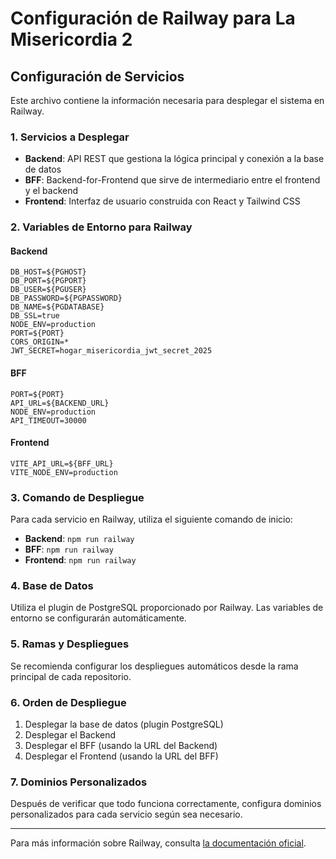 # Configuración de Railway para La Misericordia 2

## Configuración de Servicios

Este archivo contiene la información necesaria para desplegar el sistema en Railway.

### 1. Servicios a Desplegar

- **Backend**: API REST que gestiona la lógica principal y conexión a la base de datos
- **BFF**: Backend-for-Frontend que sirve de intermediario entre el frontend y el backend
- **Frontend**: Interfaz de usuario construida con React y Tailwind CSS

### 2. Variables de Entorno para Railway

#### Backend
```
DB_HOST=${PGHOST}
DB_PORT=${PGPORT}
DB_USER=${PGUSER}
DB_PASSWORD=${PGPASSWORD}
DB_NAME=${PGDATABASE}
DB_SSL=true
NODE_ENV=production
PORT=${PORT}
CORS_ORIGIN=*
JWT_SECRET=hogar_misericordia_jwt_secret_2025
```

#### BFF
```
PORT=${PORT}
API_URL=${BACKEND_URL}
NODE_ENV=production
API_TIMEOUT=30000
```

#### Frontend
```
VITE_API_URL=${BFF_URL}
VITE_NODE_ENV=production
```

### 3. Comando de Despliegue

Para cada servicio en Railway, utiliza el siguiente comando de inicio:

- **Backend**: `npm run railway`
- **BFF**: `npm run railway`
- **Frontend**: `npm run railway`

### 4. Base de Datos

Utiliza el plugin de PostgreSQL proporcionado por Railway. Las variables de entorno se configurarán automáticamente.

### 5. Ramas y Despliegues

Se recomienda configurar los despliegues automáticos desde la rama principal de cada repositorio.

### 6. Orden de Despliegue

1. Desplegar la base de datos (plugin PostgreSQL)
2. Desplegar el Backend
3. Desplegar el BFF (usando la URL del Backend)
4. Desplegar el Frontend (usando la URL del BFF)

### 7. Dominios Personalizados

Después de verificar que todo funciona correctamente, configura dominios personalizados para cada servicio según sea necesario.

---

Para más información sobre Railway, consulta [la documentación oficial](https://docs.railway.app/).
